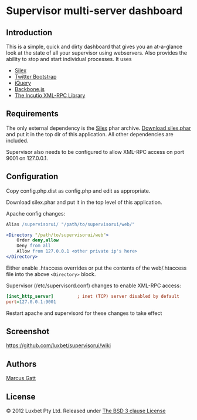 Supervisor multi-server dashboard
=================================

Introduction
------------
This is a simple, quick and dirty dashboard that gives you an at-a-glance look at the state of all your supervisor using webservers. Also provides the ability to stop and start individual processes. It uses
 
  * [Silex](http://silex.sensiolabs.org/)
  * [Twitter Bootstrap](http://twitter.github.com/bootstrap/)
  * [jQuery](http://jquery.com/)
  * [Backbone.js](http://documentcloud.github.com/backbone/)
  * [The Incutio XML-RPC Library](http://scripts.incutio.com/xmlrpc/)

Requirements
------------
The only external dependency is the [Silex](http://silex.sensiolabs.org/) phar archive.
[Download silex.phar](http://silex.sensiolabs.org/get/silex.phar) and put it in the top dir of this application. All other dependencies are included.

Supervisor also needs to be configured to allow XML-RPC access on port 9001 on 127.0.0.1.

Configuration
-------------
Copy config.php.dist as config.php and edit as appropriate.

Download silex.phar and put it in the top level of this application.

Apache config changes:

```apache
Alias /supervisorui/ "/path/to/supervisorui/web/"

<Directory "/path/to/supervisorui/web">
	Order deny,allow
	Deny from all
	Allow from 127.0.0.1 <other private ip's here>
</Directory>
```

Either enable .htaccess overrides or put the contents of the web/.htaccess file into the above `<Directory>` block.

Supervisor (/etc/supervisord.conf) changes to enable XML-RPC access:

```ini
[inet_http_server]         ; inet (TCP) server disabled by default
port=127.0.0.1:9001
```

Restart apache and supervisord for these changes to take effect

Screenshot
----------
https://github.com/luxbet/supervisorui/wiki

Authors
-------
[Marcus Gatt](https://github.com/mrgatt)

License
-------
© 2012 Luxbet Pty Ltd.
Released under [The BSD 3 clause License](http://www.opensource.org/licenses/BSD-3-Clause)